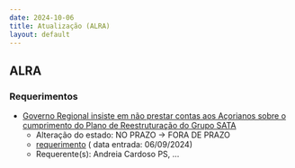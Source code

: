 ```yaml
---
date: 2024-10-06
title: Atualização (ALRA)
layout: default
---
```

## ALRA

### Requerimentos

* [Governo Regional insiste em não prestar contas aos Açorianos sobre o cumprimento do Plano de Reestruturação do Grupo SATA](http://base.alra.pt:82/4DACTION/w_pesquisa_registo/4/8490)
  * Alteração do estado: NO PRAZO → FORA DE PRAZO
  * [requerimento](http://base.alra.pt:82/Doc_Req/XIIIreque137.pdf) ( data entrada: 06/09/2024)
  * Requerente(s): Andreia Cardoso PS, ...
